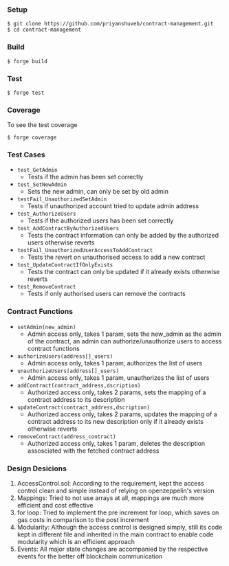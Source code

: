 ### Setup

```shell
$ git clone https://github.com/priyanshuveb/contract-management.git
$ cd contract-management
```
### Build

```shell
$ forge build
```

### Test

```shell
$ forge test
```
 ### Coverage
To see the test coverage
```shell
$ forge coverage
```

### Test Cases
- `test_GetAdmin`
  - Tests if the admin has been set correctly 
- `test_SetNewAdmin`
  - Sets the new admin, can only be set by old admin
- `testFail_UnauthorizedSetAdmin`
  - Tests if unauthorized account tried to update admin address
- `test_AuthorizeUsers`
  - Tests if the authorized users has been set correctly
- `test_AddContractByAuthorizedUsers`
  - Tests the contract information can only be added by the authorized users otherwise reverts
- `testFail_UnauthorizedUserAccessToAddContract` 
  - Tests the revert on unauthorised access to add a new contract
- `test_UpdateContractIfOnlyExists`
  - Tests the contract can only be updated if it already exists otherwise reverts
- `test_RemoveContract`
  - Tests if only authorised users can remove the contracts


### Contract Functions
- `setAdmin(new_admin)`
  - Admin access only, takes 1 param, sets the new_admin as the admin of the contract, an admin can authorize/unauthorize users to access contract functions
- `authorizeUsers(address[]_users)`
  - Admin access only, takes 1 param, authorizes the list of users
- `unauthorizeUsers(address[]_users)`
  - Admin access only, takes 1 param, unauthorizes the list of users
- `addContract(contract_address,dscription)`
  - Authorized access only, takes 2 params, sets the mapping of a contract address to its description
- `updateContract(contract_address,dscription)`
  - Authorized access only, takes 2 params, updates the mapping of a contract address to its new description only if it already exists otherwise reverts
- `removeContract(address_contract)`
  - Authorized access only, takes 1 param, deletes the description assosciated with the fetched contract address


### Design Desicions

1. AccessControl.sol: According to the requirement, kept the access control clean and simple instead of relying on openzeppelin's version
2. Mappings: Tried to not use arrays at all, mappings are much more efficient and cost effective
3. for loop: Tried to implement the pre increment for loop, which saves on gas costs in comparison to the post increment
4. Modularity: Although the access control is designed simply, still its code kept in different file and inherited in the main contract to enable code modularity which is an efficient approach
5. Events: All major state changes are accompanied by the respective events for the better off blockchain communication